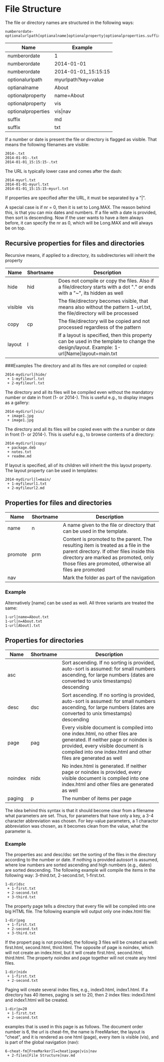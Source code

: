 # File Structure

The file or directory names are structured in the following ways:

```
numberordate-optionalurlpath[optianalname]optionalproperty|optionalproperties.suffix
```

|Name|Example|
|---|---|
|numberordate|1|
|numberordate|2014-01-01|
|numberordate|2014-01-01_15:15:15|
|optionalurlpath|myurlpath?key=value|
|optianalname|About|
|optionalproperty|name=About|
|optionalproperty|vis|
|optionalproperties|vis&#124;nav|
|suffix|md|
|suffix|txt|

If a number or date is present the file or directory is flagged as visible. That means the following filenames are visible:

```
2014-.txt
2014-01-01-.txt
2014-01-01_15:15:15-.txt
```

The URL is typically lower case and comes after the dash:

```
2014-myurl.txt
2014-01-01-myurl.txt
2014-01-01_15:15:15-myurl.txt
```

If properties are specified after the URL, it must be separated by a "|". 

A special case is if nr = 0, then it is set to Long.MAX. The reason behind this, is that you can mix dates and numbers. If a file with a date is provided, then sort is descending. Now if the user wants to have a item always before, it can specify the nr as 0, which will be Long.MAX and will always be on top.

## Recursive properties for files and directories
Recursive means, if applied to a directory, its subdirectories will inherit the property

|Name|Shortname|Description|
|---|---|---|
|hide|hid|Does not compile or copy the files. Also if a file/directory starts with a dot "." or ends with a "~", its hidden as well|
|visible|vis|The file/directory becomes visible, that means also without the pattern 1-url.txt, the file/directory will be processed|
|copy|cp|The file/directory will be copied and not processed regardless of the pattern|
|layout|l|If a layout is specified, then this property can be used in the template to change the design/layout. Example: 1-url\[Name\]layout=main.txt|

###Examples
The directory and all its files are not compiled or copied:
```
2014-mydirurl|hide/
 + 1-myfileurl.txt
 + 2-myfileurl.txt
```

The directory and all its files will be compiled even without the mandatory number or date in front (1- or 2014-). This is useful e.g., to display images as a gallery:
```
2014-mydirurl|vis/
 + image1.jpg
 + image1.jpg
```

The directory and all its files will be copied even with the a number or date in front (1- or 2014-). This is useful e.g., to browse contents of a directory:
```
2014-mydirurl|copy/
 + package.deb
 + notes.txt
 + readme.md
```

If layout is specified, all of its children will inherit the this layout property. The layout property can be used in templates:
```
2014-mydirurl|l=main/
 + 1-myfileurl1.txt
 + 2-myfileurl2.md
```


## Properties for files and directories
|Name|Shortname|Description|
|---|---|---|
|name|n|A name given to the file or directory that can be used in the template. |
|promote|prm|Content is promoted to the parent. The resulting item is treated as a file in the parent directory. If other files inside this directory are marked as promoted, only those files are promoted, otherwise all files are promoted|
|nav| |Mark the folder as part of the navigation|

### Example
Alternatively [name] can be used as well. All three variants are treated the same:

```
1-url|name=About.txt
1-url|n=About.txt
1-url[About].txt
```



## Properties for directories
|Name|Shortname|Description|
|---|---|---|
|asc| |Sort ascending. If no sorting is provided, auto-sort is assumed: for small numbers ascending, for large numbers (dates are converted to unix timestamps) descending|
|desc|dsc|Sort ascending. If no sorting is provided, auto-sort is assumed: for small numbers ascending, for large numbers (dates are converted to unix timestamps) descending|
|page|pag|Every visible document is compiled into one index.html, no other files are generated. If neither page or noindex is provided, every visible document is compiled into one index.html and other files are generated as well|
|noindex|nidx|No index.html is generated. If neither page or noindex is provided, every visible document is compiled into one index.html and other files are generated as well|
|paging|p|The number of items per page|

The idea behind this syntax is that it should become clear from a filename what parameters are set. Thus, for parameters that have only a key, a 3-4 character abbreviation was chosen. For key-value parameters, a 1 charactor abbreviation was chosen, as it becomes clean from the value, what the parameter is.

### Example

The properties asc and desc/dsc set the sorting of the files in the directory according to the number or date. If nothing is provided autosort is assumed, where low numbers are sorted ascending and high numbers (e.g., dates) are sorted descending. The following example will compile the items in the following way: 3-third.txt, 2-second.txt, 1-first.txt.

```
1-dir|dsc
 + 1-first.txt
 + 2-second.txt
 + 3-third.txt
```

The property page tells a directory that every file will be compiled into one big HTML file. The following example will output only one index.html file:

```
1-dir|pag
 + 1-first.txt
 + 2-second.txt
 + 3-third.txt
```

If the propert pag is not provided, the followig 3 files will be created as well: first.html, second.html, third.html. The opposite of page is noindex, which will not create an index.html, but it will create first.html, second.html, third.html. The property noindex and page together will not create any html files.

```
1-dir|nidx
 + 1-first.txt
 + 2-second.txt
```

Paging will create several index files, e.g., index0.html, index1.html. If a directory has 40 itemes, paging is set to 20, then 2 index files: index0.html and index1.html will be created.

```
1-dir|p=20
 + 1-first.txt
 + 2-second.txt
```

examples that is used in this page is as follows. The document order number is 6, the url is cheat-fm, the name
is FreeMarker, the layout is "cheat", and it is rendered as one html (page), every item is visible (vis), and is
part of the global navigation (nav):
```
6-cheat-fm[FreeMarker]l=cheat|page|vis|nav
 + 2-files[File Structure]nav.md
```